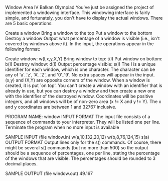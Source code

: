 Window Area
IV Balkan Olympiad
You've just be assigned the project of implemented a windowing interface. This windowing interface is fairly simple, and fortunately, you don't have to display the actual windows. There are 5 basic operations:

Create a window
Bring a window to the top
Put a window to the bottom
Destroy a window
Output what percentage of a window is visible (i.e., isn't covered by windows above it).
In the input, the operations appear in the following format:

Create window: w(I,x,y,X,Y)
Bring window to top: t(I)
Put window on bottom: b(I)
Destroy window: d(I)
Output percentage visible: s(I)
The I is a unique identifier for each window, which is one character. The character can be any of 'a'..'z', 'A'..'Z', and '0'..'9'. No extra spaces will appear in the input.
(x,y) and (X,Y) are opposite corners of the window. When a window is created, it is put `on top'. You can't create a window with an identifier that is already in use, but you can destroy a window and then create a new one with the identifier of the destroyed window.
Coordinates will be positive integers, and all windows will be of non-zero area (x != X and y != Y). The x and y coordinates are between 1 and 32767 inclusive.

PROGRAM NAME: window
INPUT FORMAT
The input file consists of a sequence of commands to your interpreter. They will be listed one per line. Terminate the program when no more input is available

SAMPLE INPUT (file window.in)
w(a,10,132,20,12)
w(b,8,76,124,15)
s(a)
OUTPUT FORMAT
Output lines only for the s() commands. Of course, there might be several s() commands (but no more than 500) so the output should be a sequence of percentages, one per line, stating the percentage of the windows that are visible.
The percentages should be rounded to 3 decimal places.

SAMPLE OUTPUT (file window.out)
49.167